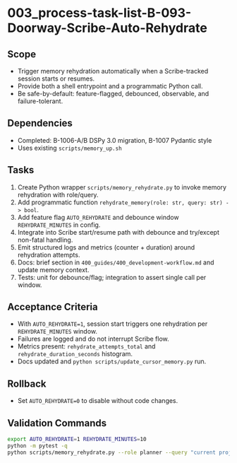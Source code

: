 # 003_process-task-list-B-093-Doorway-Scribe-Auto-Rehydrate

## Scope
- Trigger memory rehydration automatically when a Scribe-tracked session starts or resumes.
- Provide both a shell entrypoint and a programmatic Python call.
- Be safe-by-default: feature-flagged, debounced, observable, and failure-tolerant.

## Dependencies
- Completed: B-1006-A/B DSPy 3.0 migration, B-1007 Pydantic style
- Uses existing `scripts/memory_up.sh`

## Tasks
1. Create Python wrapper `scripts/memory_rehydrate.py` to invoke memory rehydration with role/query.
2. Add programmatic function `rehydrate_memory(role: str, query: str) -> bool`.
3. Add feature flag `AUTO_REHYDRATE` and debounce window `REHYDRATE_MINUTES` in config.
4. Integrate into Scribe start/resume path with debounce and try/except non-fatal handling.
5. Emit structured logs and metrics (counter + duration) around rehydration attempts.
6. Docs: brief section in `400_guides/400_development-workflow.md` and update memory context.
7. Tests: unit for debounce/flag; integration to assert single call per window.

## Acceptance Criteria
- With `AUTO_REHYDRATE=1`, session start triggers one rehydration per `REHYDRATE_MINUTES` window.
- Failures are logged and do not interrupt Scribe flow.
- Metrics present: `rehydrate_attempts_total` and `rehydrate_duration_seconds` histogram.
- Docs updated and `python scripts/update_cursor_memory.py` run.

## Rollback
- Set `AUTO_REHYDRATE=0` to disable without code changes.

## Validation Commands
```bash
export AUTO_REHYDRATE=1 REHYDRATE_MINUTES=10
python -m pytest -q
python scripts/memory_rehydrate.py --role planner --query "current project status and core documentation"
```
